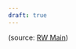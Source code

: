 ```yaml
---
draft: true
---
```


(source: [RW Main](https://discord.com/channels/291184728944410624/481900360324218880/1332821607629983806))